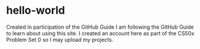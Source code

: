 # hello-world
Created in participation of the GitHub Guide
I am following the GitHub Guide to learn about using this site. I created an account here as part of the CS50x Problem Set 0 so I may upload my projects.
